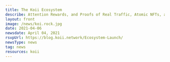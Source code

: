 ```yaml
---
title: The Koii Ecosystem
describe: Attention Rewards, and Proofs of Real Traffic, Atomic NFTs, and Permanent storage… find out how these all play a part in the Koii Ecosystem
layout: front
image: /news/koi.rock.jpg
date: 2021-04-06
newsdate: April 04, 2021
rsvpUrl: https://blog.koii.network/Ecosystem-Launch/
newsType: news
tag: news
resources: koii
---
```

